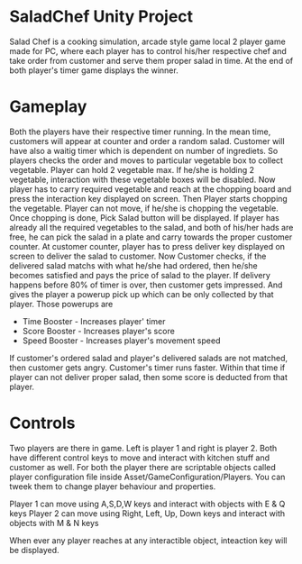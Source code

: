 # SaladChef Unity Project 

Salad Chef is a cooking simulation, arcade style game local 2 player game made for PC, where each player has to control his/her respective chef and 
take order from customer and serve them proper salad in time. At the end of both player's timer game displays the winner. 

# Gameplay

Both the players have their respective timer running. In the mean time, customers will appear at counter and order a random salad. Customer will have also a waitig timer which is dependent on number of ingrediets. So players checks the order and moves to particular vegetable box to collect vegetable. Player can hold 2 vegetable max. If he/she is holding 2 vegetable, interaction with these vegetable boxes will be disabled. Now player has to carry required vegetable and reach at the chopping board and press the interaction key displayed on screen. Then Player starts chopping the vegetable. Player can not move, if he/she is chopping the vegetable. Once chopping is done, Pick Salad button will be displayed. If player has already all the required vegetables to the salad, and both of his/her hads are free, he can pick the salad in a plate and carry towards the proper customer counter. At customer counter, player has to press deliver key displayed on screen to deliver the salad to customer. Now Customer checks, if the delivered salad matchs with what he/she had ordered, then he/she becomes satisfied and pays the price of salad to the player. If delivery happens before 80% of timer is over, then customer gets impressed. And gives the player a powerup pick up which can be only collected by that player. Those powerups are 

* Time Booster - Increases player' timer
* Score Booster - Increases player's score
* Speed Booster - Increases player's movement speed

If customer's ordered salad and player's delivered salads are not matched, then customer gets angry. Customer's timer runs faster. Within that time if player can not deliver proper salad, then some score is deducted from that player. 


# Controls

Two players are there in game. Left is player 1 and right is player 2. Both have different control keys to move and interact with kitchen stuff and customer as well. For both the player there are scriptable objects called player configuration file inside Asset/GameConfiguration/Players. You can tweek them to change player behaviour and properties. 

Player 1 can move using A,S,D,W keys and interact with objects with E & Q keys
Player 2 can move using Right, Left, Up, Down keys and interact with objects with M & N keys

When ever any player reaches at any interactible object, inteaction key will be displayed. 
